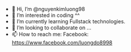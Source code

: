 - 👋 Hi, I’m @nguyenkimluong98
- 👀 I’m interested in coding ^^
- 🌱 I’m currently learning Fullstack technologies.
- 💞️ I’m looking to collaborate on ...
- 📫 How to reach me: Facebook: https://www.facebook.com/luongdo8998

<!---
nguyenkimluong98/nguyenkimluong98 is a ✨ special ✨ repository because its `README.md` (this file) appears on your GitHub profile.
You can click the Preview link to take a look at your changes.
--->
